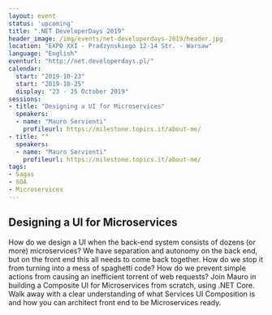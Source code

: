 ```yaml
---
layout: event
status: 'upcoming'
title: ".NET DeveloperDays 2019"
header_image: /img/events/net-developerdays-2019/header.jpg
location: "EXPO XXI - Pradzynskiego 12-14 Str. - Warsaw"
language: "English"
eventurl: "http://net.developerdays.pl/"
calendar:
  start: "2019-10-23"
  start: "2019-10-25"
  display: "23 - 25 October 2019"
sessions:
- title: "Designing a UI for Microservices"
  speakers:
  - name: "Mauro Servienti"
    profileurl: https://milestone.topics.it/about-me/
- title: ""
  speakers:
  - name: "Mauro Servienti"
    profileurl: https://milestone.topics.it/about-me/
tags:
- Sagas
- SOA
- Microservices
---
```


## Designing a UI for Microservices

How do we design a UI when the back-end system consists of dozens (or more) microservices? We have separation and autonomy on the back end, but on the front end this all needs to come back together. How do we stop it from turning into a mess of spaghetti code? How do we prevent simple actions from causing an inefficient torrent of web requests? Join Mauro in building a Composite UI for Microservices from scratch, using .NET Core. Walk away with a clear understanding of what Services UI Composition is and how you can architect front end to be Microservices ready.
